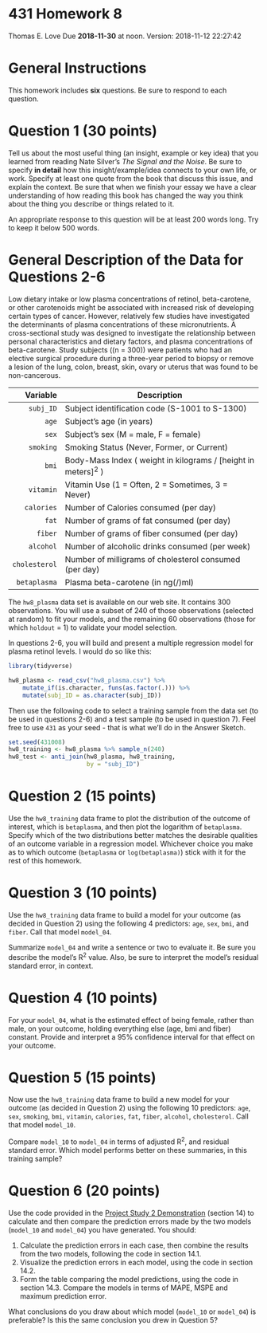 431 Homework 8
================
Thomas E. Love
Due **2018-11-30** at noon. Version: 2018-11-12 22:27:42

# General Instructions

This homework includes **six** questions. Be sure to respond to each
question.

# Question 1 (30 points)

Tell us about the most useful thing (an insight, example or key idea)
that you learned from reading Nate Silver’s *The Signal and the Noise*.
Be sure to specify **in detail** how this insight/example/idea connects
to your own life, or work. Specify at least one quote from the book that
discuss this issue, and explain the context. Be sure that when we finish
your essay we have a clear understanding of how reading this book has
changed the way you think about the thing you describe or things related
to it.

An appropriate response to this question will be at least 200 words
long. Try to keep it below 500 words.

# General Description of the Data for Questions 2-6

Low dietary intake or low plasma concentrations of retinol,
beta-carotene, or other carotenoids might be associated with increased
risk of developing certain types of cancer. However, relatively few
studies have investigated the determinants of plasma concentrations of
these micronutrients. A cross-sectional study was designed to
investigate the relationship between personal characteristics and
dietary factors, and plasma concentrations of beta-carotene. Study
subjects (\(n = 300\)) were patients who had an elective surgical
procedure during a three-year period to biopsy or remove a lesion of the
lung, colon, breast, skin, ovary or uterus that was found to be
non-cancerous.

|      Variable | Description                                                                |
| ------------: | -------------------------------------------------------------------------- |
|     `subj_ID` | Subject identification code (S-1001 to S-1300)                             |
|         `age` | Subject’s age (in years)                                                   |
|         `sex` | Subject’s sex (M = male, F = female)                                       |
|     `smoking` | Smoking Status (Never, Former, or Current)                                 |
|         `bmi` | Body-Mass Index ( weight in kilograms / \[height in meters\]<sup>2</sup> ) |
|     `vitamin` | Vitamin Use (1 = Often, 2 = Sometimes, 3 = Never)                          |
|    `calories` | Number of Calories consumed (per day)                                      |
|         `fat` | Number of grams of fat consumed (per day)                                  |
|       `fiber` | Number of grams of fiber consumed (per day)                                |
|     `alcohol` | Number of alcoholic drinks consumed (per week)                             |
| `cholesterol` | Number of milligrams of cholesterol consumed (per day)                     |
|  `betaplasma` | Plasma beta-carotene (in ng\(/\)ml)                                        |

The `hw8_plasma` data set is available on our web site. It contains 300
observations. You will use a subset of 240 of those observations
(selected at random) to fit your models, and the remaining 60
observations (those for which `holdout` = 1) to validate your model
selection.

In questions 2-6, you will build and present a multiple regression model
for plasma retinol levels. I would do so like this:

``` r
library(tidyverse)

hw8_plasma <- read_csv("hw8_plasma.csv") %>%
    mutate_if(is.character, funs(as.factor(.))) %>%
    mutate(subj_ID = as.character(subj_ID))
```

Then use the following code to select a training sample from the data
set (to be used in questions 2-6) and a test sample (to be used in
question 7). Feel free to use `431` as your seed - that is what we’ll do
in the Answer Sketch.

``` r
set.seed(431008)
hw8_training <- hw8_plasma %>% sample_n(240)
hw8_test <- anti_join(hw8_plasma, hw8_training, 
                      by = "subj_ID")
```

# Question 2 (15 points)

Use the `hw8_training` data frame to plot the distribution of the
outcome of interest, which is `betaplasma`, and then plot the logarithm
of `betaplasma`. Specify which of the two distributions better matches
the desirable qualities of an outcome variable in a regression model.
Whichever choice you make as to which outcome (`betaplasma` or
`log(betaplasma)`) stick with it for the rest of this homework.

# Question 3 (10 points)

Use the `hw8_training` data frame to build a model for your outcome (as
decided in Question 2) using the following 4 predictors: `age`, `sex`,
`bmi`, and `fiber`. Call that model `model_04`.

Summarize `model_04` and write a sentence or two to evaluate it. Be sure
you describe the model’s R<sup>2</sup> value. Also, be sure to interpret
the model’s residual standard error, in context.

# Question 4 (10 points)

For your `model_04`, what is the estimated effect of being female,
rather than male, on your outcome, holding everything else (age, bmi and
fiber) constant. Provide and interpret a 95% confidence interval for
that effect on your outcome.

# Question 5 (15 points)

Now use the `hw8_training` data frame to build a new model for your
outcome (as decided in Question 2) using the following 10 predictors:
`age`, `sex`, `smoking`, `bmi`, `vitamin`, `calories`, `fat`, `fiber`,
`alcohol`, `cholesterol`. Call that model `model_10`.

Compare `model_10` to `model_04` in terms of adjusted R<sup>2</sup>, and
residual standard error. Which model performs better on these summaries,
in this training sample?

# Question 6 (20 points)

Use the code provided in the [Project Study 2
Demonstration](https://github.com/THOMASELOVE/431-2018-project/tree/master/demo_study2)
(section 14) to calculate and then compare the prediction errors made by
the two models (`model_10` and `model_04`) you have generated. You
should:

1.  Calculate the prediction errors in each case, then combine the
    results from the two models, following the code in section 14.1.
2.  Visualize the prediction errors in each model, using the code in
    section 14.2.
3.  Form the table comparing the model predictions, using the code in
    section 14.3. Compare the models in terms of MAPE, MSPE and maximum
    prediction error.

What conclusions do you draw about which model (`model_10` or
`model_04`) is preferable? Is this the same conclusion you drew in
Question 5?
